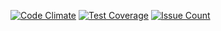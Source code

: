 [![Code Climate](https://codeclimate.com/github/grom194/project-lvl1-s98/badges/gpa.svg)](https://codeclimate.com/github/grom194/project-lvl1-s98)
[![Test Coverage](https://codeclimate.com/github/grom194/project-lvl1-s98/badges/coverage.svg)](https://codeclimate.com/github/grom194/project-lvl1-s98/coverage)
[![Issue Count](https://codeclimate.com/github/grom194/project-lvl1-s98/badges/issue_count.svg)](https://codeclimate.com/github/grom194/project-lvl1-s98)

